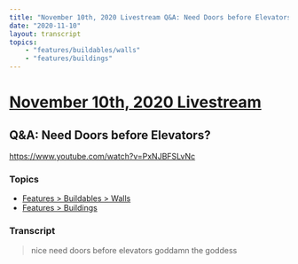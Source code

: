 ```yaml
---
title: "November 10th, 2020 Livestream Q&A: Need Doors before Elevators?"
date: "2020-11-10"
layout: transcript
topics:
    - "features/buildables/walls"
    - "features/buildings"
---
```

# [November 10th, 2020 Livestream](../2020-11-10.md)
## Q&A: Need Doors before Elevators?
https://www.youtube.com/watch?v=PxNJBFSLvNc

### Topics
* [Features > Buildables > Walls](../topics/features/buildables/walls.md)
* [Features > Buildings](../topics/features/buildings.md)

### Transcript

> nice need doors before elevators goddamn the goddess
